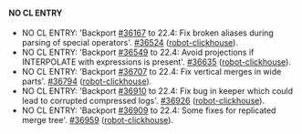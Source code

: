#### NO CL ENTRY

* NO CL ENTRY:  'Backport [#36167](https://github.com/ClickHouse/ClickHouse/issues/36167) to 22.4: Fix broken aliases during parsing of special operators'. [#36524](https://github.com/ClickHouse/ClickHouse/pull/36524) ([robot-clickhouse](https://github.com/robot-clickhouse)).
* NO CL ENTRY:  'Backport [#36549](https://github.com/ClickHouse/ClickHouse/issues/36549) to 22.4: Avoid projections if INTERPOLATE with expressions is present'. [#36635](https://github.com/ClickHouse/ClickHouse/pull/36635) ([robot-clickhouse](https://github.com/robot-clickhouse)).
* NO CL ENTRY:  'Backport [#36707](https://github.com/ClickHouse/ClickHouse/issues/36707) to 22.4: Fix vertical merges in wide parts'. [#36794](https://github.com/ClickHouse/ClickHouse/pull/36794) ([robot-clickhouse](https://github.com/robot-clickhouse)).
* NO CL ENTRY:  'Backport [#36910](https://github.com/ClickHouse/ClickHouse/issues/36910) to 22.4: Fix bug in keeper which could lead to corrupted compressed logs'. [#36926](https://github.com/ClickHouse/ClickHouse/pull/36926) ([robot-clickhouse](https://github.com/robot-clickhouse)).
* NO CL ENTRY:  'Backport [#36909](https://github.com/ClickHouse/ClickHouse/issues/36909) to 22.4: Some fixes for replicated merge tree'. [#36959](https://github.com/ClickHouse/ClickHouse/pull/36959) ([robot-clickhouse](https://github.com/robot-clickhouse)).

